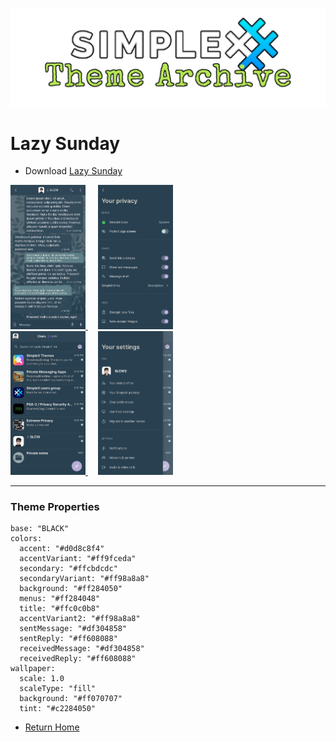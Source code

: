 ![SxC Theme Archive Banner](../resources/SxC_themeBanner.png)

# Lazy Sunday

* Download [Lazy Sunday](../themes/SxC_lazySunday.theme)

<a href="../screenshots/SxC_lazySunday01.jpg" target="_blank">
	<img src="../screenshots/SxC_lazySunday01.jpg" width="120">
</a>&nbsp;&nbsp;&nbsp;
<a href="../screenshots/SxC_lazySunday02.jpg" target="_blank">
	<img src="../screenshots/SxC_lazySunday02.jpg" width="120">
</a>
<br>
<a href="../screenshots/SxC_lazySunday03.jpg" target="_blank">
	<img src="../screenshots/SxC_lazySunday03.jpg" width="120">
</a>&nbsp;&nbsp;&nbsp;
<a href="../screenshots/SxC_lazySunday04.jpg" target="_blank">
	<img src="../screenshots/SxC_lazySunday04.jpg" width="120">
</a>

----
### Theme Properties
```
base: "BLACK"
colors:
  accent: "#d0d8c8f4"
  accentVariant: "#ff9fceda"
  secondary: "#ffcbdcdc"
  secondaryVariant: "#ff98a8a8"
  background: "#ff284050"
  menus: "#ff284048"
  title: "#ffc0c0b8"
  accentVariant2: "#ff98a8a8"
  sentMessage: "#df304858"
  sentReply: "#ff608088"
  receivedMessage: "#df304858"
  receivedReply: "#ff608088"
wallpaper:
  scale: 1.0
  scaleType: "fill"
  background: "#ff070707"
  tint: "#c2284050"
```

* [Return Home](../)